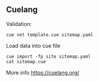 ## Cuelang

Validation:
```
cue vet template.cue sitemap.yaml
```

Load data into cue file
```
cue import -fp site sitemap.yaml
cat sitemap.cue
```

More info https://cuelang.org/
